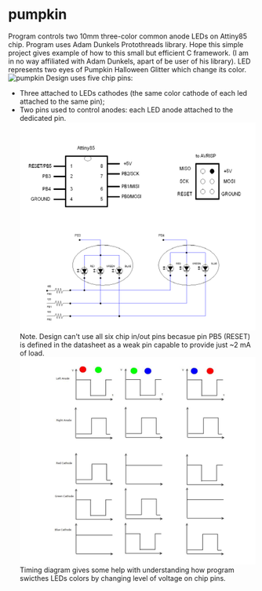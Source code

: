 # pumpkin

Program controls two 10mm three-color common anode LEDs on Attiny85 chip. 
Program uses Adam Dunkels Protothreads library. Hope this simple project gives example of how
to this small but efficient C framework. (I am in no way affiliated with Adam Dunkels, apart of be 
user of his library). 
LED represents two eyes of Pumpkin Halloween Glitter which change its color. 
![pumpkin](./images/ezgif.com-gif-maker.gif)
Design uses five chip pins: 
* Three attached to LEDs cathodes (the same color cathode of each led attached to the same pin);
* Two pins used to control anodes:  each LED anode attached to the dedicated pin.
![circut](./images/pumpkin_crop.png)
Note. Design can't use all six chip in/out pins becasue pin PB5 (RESET) is
defined in the datasheet as a weak pin capable to provide just ~2 mA of load.
![timing](./images/pumpkin_diagram.jpeg)
Timing diagram gives some help with understanding how program swicthes LEDs colors by changing level of voltage on chip pins.
